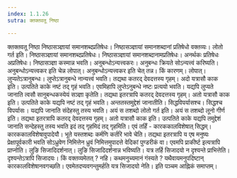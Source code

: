 ```yaml
---
index: 1.1.26
sutra: क्तक्तवतू निष्ठा

---
```

 क्तक्तवतू निष्ठा निष्ठासञ्ज्ञायां समानशब्दप्रतिषेधः। निष्ठासञ्ज्ञायां समानशब्दानां प्रतिषेधो वक्तव्यः। लोतो गर्त इति। निष्ठासञ्ज्ञायां समानशब्दप्रतिषेधः। निष्ठासञ्ज्ञायां समानशब्दानामप्रतिषेधः। अनर्थकः प्रतिषेधः अप्रतिषेधः। निष्ठासञ्ज्ञा कस्मान्न भवति। अनुबन्धोऽन्यत्त्वकरः। अनुबन्धः क्रियते सोऽन्यत्त्वं करिष्यति। अनुबन्धोऽन्यत्त्वकर इति चेन्न लोपात्। अनुबन्धोऽन्यत्त्वकर इति चेत् तन्न। किं कारणम्। लोपात्। लुप्यतेऽत्रानुबन्धः। लुप्तेऽत्रानुबन्धे नान्यत्त्वं भवति। तद्यथा कतरद् देवदत्तस्य गृहम्। अदो यत्रासौ काक इति। उत्पतिते काके नष्टं तद् गृहं भवति। एवमिहापि लुप्तेऽनुबन्धे नष्टः प्रत्ययो भवति। यद्यपि लुप्यते जानाति त्वसौ सानुबन्धकस्येयं सञ्ज्ञा कृतेति। तद्यथा इतरत्रापि कतरद् देवदत्तस्य गृहम्। अतो यत्रासौ काक इति। उत्पतिते काके यद्यपि नष्टं तद् गृहं भवति। अन्ततस्तमुद्देशं जानातीति। सिद्धविपर्यासश्च। सिद्धश्च विपर्यासः। यद्यपि जानाति संदेहस्तु तस्य भवति। अयं स तशब्दो लोतो गर्त इति। अयं स तशब्दो लूनो गीर्ण इति। तद्यथा इतरत्रापि कतरद् देवदत्तस्य गृहम्। अतो यत्रासौ काक इति। उत्पतिते काके यद्यपि तमुद्देशं जानाति सन्देहस्तु तस्य भवति इदं तद् गृहमिदं तद् गृहमिति। एवं तर्हिं -  कारककालविशेषात् सिद्धम्। कारककालविशेषावुपादेयौ। भूते यस्तशब्दः कर्मणि कर्तरि भावे चेति। तद्यथा इतरत्रापि य एष मनुष्यः प्रेक्षापूर्वकारी भवति सोऽध्रुवेण निमित्तेन ध्रुवं निमित्तमुपादत्ते वेदिकां पुण्डरीकं वा। एवमपि प्राकीर्ष्ट इत्यत्रापि प्राप्नोति। लुङि सिजादिदर्शनात्। लुङि सिजादिदर्शनान्न भविष्यति। यत्र तर्हि सिजादयो न दृश्यन्ते प्राभित्तेति। दृश्यन्तेऽत्रापि सिजादयः। किं वक्तव्यमेतत् ? नहि। कथमनुच्यमानं गंस्यते ? यथैवायमनुपदिष्टान् कारकालविशेषानवगच्छति। एवमेतदप्यवगन्तुमर्हति यत्र सिजादयो नेति। इति पञ्चम आह्निकं समाप्तम्। 